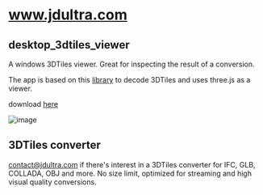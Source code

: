 # www.jdultra.com
## desktop_3dtiles_viewer

A windows 3DTiles viewer. Great for inspecting the result of a conversion.

The app is based on this [library](https://github.com/ebeaufay/threedtiles) to decode 3DTiles and uses three.js as a viewer.

download [here](https://github.com/ebeaufay/desktop-3dtiles-viewer/releases/tag/release)

![image](https://github.com/ebeaufay/desktop-3dtiles-viewer/assets/16924300/d392020c-c391-420d-8d15-82e986d7ac8b)

## 3DTiles converter
contact@jdultra.com if there's interest in a 3DTiles converter for IFC, GLB, COLLADA, OBJ and more.
No size limit, optimized for streaming and high visual quality conversions.
